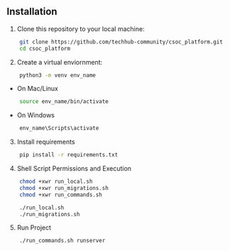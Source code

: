 ## Installation

1. Clone this repository to your local machine:

```bash
    git clone https://github.com/techhub-community/csoc_platform.git
    cd csoc_platform
```

2. Create a virtual enviornment:

```bash
    python3 -m venv env_name
```

- On Mac/Linux

```bash
    source env_name/bin/activate
```

- On Windows

```bash
    env_name\Scripts\activate
```

3. Install requirements

```bash
    pip install -r requirements.txt
```

4. Shell Script Permissions and Execution

```bash
    chmod +xwr run_local.sh
    chmod +xwr run_migrations.sh
    chmod +xwr run_commands.sh
```

```bash
    ./run_local.sh
    ./run_migrations.sh
```

5. Run Project

```bash
    ./run_commands.sh runserver
```
